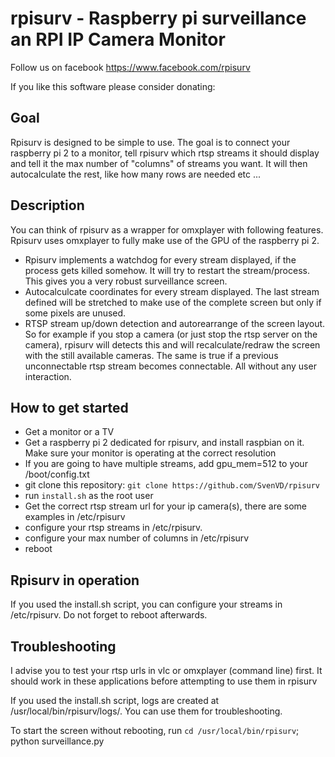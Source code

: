 # rpisurv - Raspberry pi surveillance an RPI IP Camera Monitor
Follow us on facebook https://www.facebook.com/rpisurv

If you like this software please consider donating:
<a href="https://www.paypal.com/cgi-bin/webscr?cmd=_s-xclick&hosted_button_id=89LE3GSGNMJLE" target="_blank" rel="nofollow"><img src="https://www.paypal.com/en_US/i/btn/x-click-but21.gif" alt="" /></a>




## Goal
Rpisurv is designed to be simple to use. The goal is to connect your raspberry pi 2 to a monitor, tell rpisurv which rtsp streams it should display and tell it the max number of "columns" of streams you want. It will then autocalculate the rest, like how many rows are needed etc ...

## Description
You can think of rpisurv as a wrapper for omxplayer with following features. Rpisurv uses omxplayer to fully make use of the GPU of the raspberry pi 2.

- Rpisurv implements a watchdog for every stream displayed, if the process gets killed somehow. It will try to restart the stream/process. This gives you a very robust surveillance screen.
- Autocalculcate coordinates for every stream displayed. The last stream defined will be stretched to make use of the complete screen but only if some pixels are unused.
- RTSP stream up/down detection and autorearrange of the screen layout. So for example if you stop a camera (or just stop the rtsp server on the camera), rpisurv will detects this and will recalculate/redraw the screen with the still available cameras. The same is true if a previous unconnectable rtsp stream becomes connectable. All without any user interaction.

## How to get started

- Get a monitor or a TV
- Get a raspberry pi 2 dedicated for rpisurv, and install raspbian on it. Make sure your monitor is operating at the correct resolution
- If you are going to have multiple streams, add gpu_mem=512 to your /boot/config.txt
- git clone this repository: `git clone https://github.com/SvenVD/rpisurv`
- run `install.sh` as the root user
- Get the correct rtsp stream url for your ip camera(s), there are some examples in /etc/rpisurv
- configure your rtsp streams in /etc/rpisurv.
- configure your max number of columns in /etc/rpisurv
- reboot

## Rpisurv in operation

If you used the install.sh script, you can configure your streams in /etc/rpisurv. Do not forget to reboot afterwards.

## Troubleshooting

I advise you to test your rtsp urls in vlc or omxplayer (command line) first. It should work in these applications before attempting to use them in rpisurv

If you used the install.sh script, logs are created at /usr/local/bin/rpisurv/logs/. You can use them for troubleshooting.

To start the screen without rebooting, run `cd /usr/local/bin/rpisurv`; python surveillance.py
